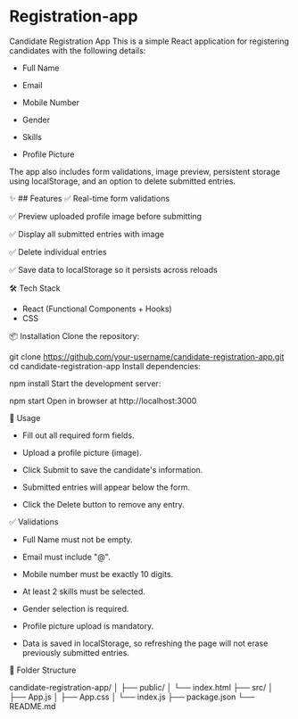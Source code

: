 # Registration-app
Candidate Registration App
This is a simple React application for registering candidates with the following details:

- Full Name

- Email

- Mobile Number

- Gender

- Skills

- Profile Picture

The app also includes form validations, image preview, persistent storage using localStorage, and an option to delete submitted entries.

✨ ## Features
✅ Real-time form validations

✅ Preview uploaded profile image before submitting

✅ Display all submitted entries with image

✅ Delete individual entries

✅ Save data to localStorage so it persists across reloads

🛠️ Tech Stack
- React (Functional Components + Hooks)
- CSS

📦 Installation
Clone the repository:


git clone https://github.com/your-username/candidate-registration-app.git
cd candidate-registration-app
Install dependencies:


npm install
Start the development server:


npm start
Open in browser at http://localhost:3000

📄 Usage
- Fill out all required form fields.

- Upload a profile picture (image).

- Click Submit to save the candidate's information.

- Submitted entries will appear below the form.

- Click the Delete button to remove any entry.

✅ Validations
- Full Name must not be empty.

- Email must include "@".

- Mobile number must be exactly 10 digits.

- At least 2 skills must be selected.

- Gender selection is required.

- Profile picture upload is mandatory.
- Data is saved in localStorage, so refreshing the page will not erase previously submitted entries.

📁 Folder Structure

candidate-registration-app/
│
├── public/
│   └── index.html
├── src/
│   ├── App.js
│   ├── App.css
│   └── index.js
├── package.json
└── README.md
